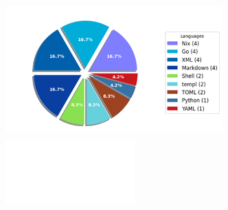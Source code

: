![Weekly Commit Distribution Per Language](./commit_distribution_week_06.png)

![Resume / CV](./cv-public.pdf)
